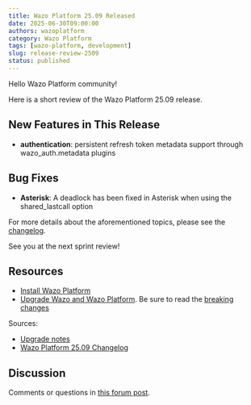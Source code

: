 ```yaml
---
title: Wazo Platform 25.09 Released
date: 2025-06-30T09:00:00
authors: wazoplatform
category: Wazo Platform
tags: [wazo-platform, development]
slug: release-review-2509
status: published
---
```


Hello Wazo Platform community!

Here is a short review of the Wazo Platform 25.09 release.

## New Features in This Release

- **authentication**: persistent refresh token metadata support through wazo_auth.metadata plugins

## Bug Fixes

- **Asterisk**: A deadlock has been fixed in Asterisk when using the shared_lastcall option

For more details about the aforementioned topics, please see the
[changelog](https://wazo-dev.atlassian.net/issues/?jql=project%3DWAZO%20AND%20fixVersion%3D25.09).

See you at the next sprint review!

## Resources

- [Install Wazo Platform](/use-cases)
- [Upgrade Wazo and Wazo Platform](/uc-doc/upgrade/). Be sure to read the
  [breaking changes](/uc-doc/upgrade/upgrade_notes#25-09)

<!-- truncate -->

Sources:

- [Upgrade notes](/uc-doc/upgrade/upgrade_notes#25-09)
- [Wazo Platform 25.09 Changelog](https://wazo-dev.atlassian.net/issues/?jql=project%3DWAZO%20AND%20fixVersion%3D25.09)

## Discussion

Comments or questions in
[this forum post](https://wazo-platform.discourse.group/t/blog-wazo-platform-25-09-released).
